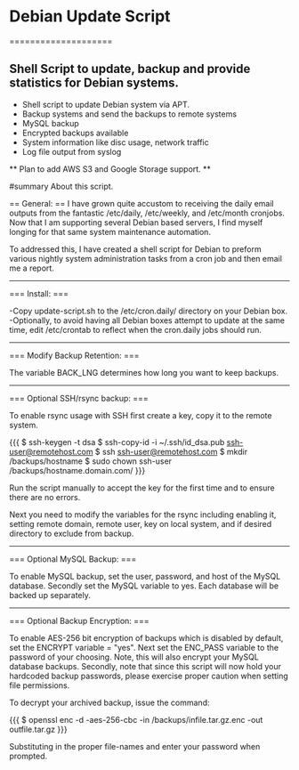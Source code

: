 # Debian Update Script
====================

## Shell Script to update, backup and provide statistics for Debian systems.

* Shell script to update Debian system via APT.
* Backup systems and send the backups to remote systems
* MySQL backup
* Encrypted backups available
* System information like disc usage, network traffic
* Log file output from syslog 

** Plan to add AWS S3 and Google Storage support. **

#summary About this script.

== General: ==
I have grown quite accustom to receiving the daily email outputs from the fantastic /etc/daily, /etc/weekly, and /etc/month cronjobs. Now that I am supporting several Debian based servers, I find myself longing for that same system maintenance automation.

To addressed this, I have created a shell script for Debian to preform various nightly system administration tasks from a cron job and then email me a report.

----

=== Install: ===

-Copy update-script.sh to the /etc/cron.daily/ directory on your Debian box.
-Optionally, to avoid having all Debian boxes attempt to update at the same time, edit /etc/crontab to reflect when the cron.daily jobs should run.

----

=== Modify Backup Retention: ===

The variable BACK_LNG determines how long you want to keep backups. 

----

=== Optional SSH/rsync backup: ===

To enable rsync usage with SSH first create a key, copy it to the remote system.

{{{
$ ssh-keygen -t dsa
$ ssh-copy-id -i ~/.ssh/id_dsa.pub ssh-user@remotehost.com
$ ssh ssh-user@remotehost.com
$ mkdir /backups/hostname
$ sudo chown ssh-user /backups/hostname.domain.com/
}}}

Run the script manually to accept the key for the first time and to ensure there are no errors.

Next you need to modify the variables for the rsync including enabling it, setting remote domain, remote user, key on local system, and if desired directory to exclude from backup.

----

=== Optional MySQL Backup: ===

To enable MySQL backup, set the user, password, and host of the MySQL database. Secondly set the MySQL variable to yes. Each database will be backed up separately. 

----

=== Optional Backup Encryption: ===


To enable AES-256 bit encryption of backups which is disabled by default, set the ENCRYPT variable = "yes". Next set the ENC_PASS variable to the password of your choosing. Note, this will also encrypt your MySQL database backups. Secondly, note that since this script will now hold your hardcoded backup passwords, please exercise proper caution when setting file permissions.

To decrypt your archived backup, issue the command:

{{{
$ openssl enc -d -aes-256-cbc -in /backups/infile.tar.gz.enc -out outfile.tar.gz
}}}

Substituting in the proper file-names and enter your password when prompted.
